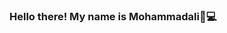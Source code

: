 ### Hello there! My name is Mohammadali👋💻

<!--
**Mohammadali-mirzaee/Mohammadali-mirzaee** is a ✨ _special_ ✨ repository because its `README.md` (this file) appears on your GitHub profile.

#🌱 I’m currently learning frontend web development 
![Anurag's GitHub stats](https://github-readme-stats.vercel.app/api?username=Mohammadali-mirzaee&show_icons=true&theme=radical)



